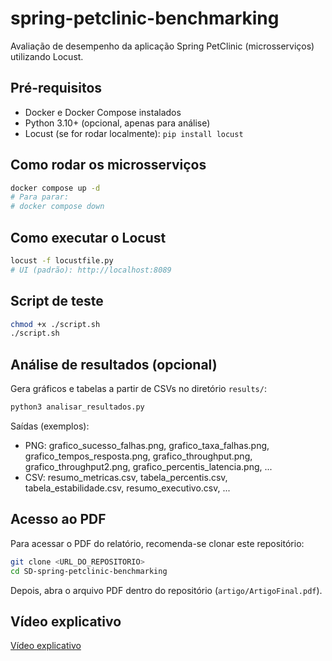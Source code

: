 # spring-petclinic-benchmarking
Avaliação de desempenho da aplicação Spring PetClinic (microsserviços) utilizando Locust.

## Pré-requisitos
- Docker e Docker Compose instalados
- Python 3.10+ (opcional, apenas para análise)
- Locust (se for rodar localmente): `pip install locust`

## Como rodar os microsserviços
```bash
docker compose up -d
# Para parar:
# docker compose down
```

## Como executar o Locust
```bash
locust -f locustfile.py
# UI (padrão): http://localhost:8089
```

## Script de teste
```bash
chmod +x ./script.sh
./script.sh
```

## Análise de resultados (opcional)
Gera gráficos e tabelas a partir de CSVs no diretório `results/`:
```bash
python3 analisar_resultados.py
```
Saídas (exemplos):
- PNG: grafico_sucesso_falhas.png, grafico_taxa_falhas.png, grafico_tempos_resposta.png, grafico_throughput.png, grafico_throughput2.png, grafico_percentis_latencia.png, ...
- CSV: resumo_metricas.csv, tabela_percentis.csv, tabela_estabilidade.csv, resumo_executivo.csv, ...

## Acesso ao PDF
Para acessar o PDF do relatório, recomenda-se clonar este repositório:
```bash
git clone <URL_DO_REPOSITORIO>
cd SD-spring-petclinic-benchmarking
```
Depois, abra o arquivo PDF dentro do repositório (`artigo/ArtigoFinal.pdf`).

## Vídeo explicativo
[Vídeo explicativo](COLOQUE_O_LINK_AQUI)

